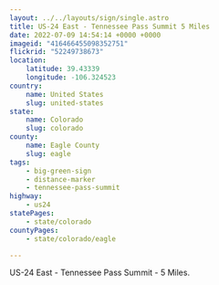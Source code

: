 ```yaml
---
layout: ../../layouts/sign/single.astro
title: US-24 East - Tennessee Pass Summit 5 Miles
date: 2022-07-09 14:54:14 +0000 +0000
imageid: "416466455098352751"
flickrid: "52249738673"
location:
    latitude: 39.43339
    longitude: -106.324523
country:
    name: United States
    slug: united-states
state:
    name: Colorado
    slug: colorado
county:
    name: Eagle County
    slug: eagle
tags:
    - big-green-sign
    - distance-marker
    - tennessee-pass-summit
highway:
    - us24
statePages:
    - state/colorado
countyPages:
    - state/colorado/eagle

---
```

US-24 East - Tennessee Pass Summit - 5 Miles.